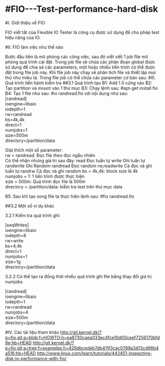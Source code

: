 #FIO---Test-performance-hard-disk
================================

#I. Giới thiệu về FIO 

FIO viết tắt của Flexible IO Tester là công cụ được sử dụng để cho phép test hiệu năng của IO. 

#II. FIO làm việc như thế nào

Bước đầu tiên là mô phỏng các công việc, sau đó viết viết 1 job file mô phỏng quá trình cài đặt. Trong job file sẽ chứa các phân đoạn global được sử dụng để chia sẻ các parameters, một hoặc nhiều tiến trình có thể được đặt trong file job này. Khi file job này chạy sẽ phân tích file và thiết lập mọi thứ như miêu tả. Trong file job có thể chứa các parameter cơ bản sau:
#III. Quá trình tiến hành kiểm tra
##3.1 Quá trình tạo 
B1: Add 1 ổ cứng vào
B2: Tạo partition và mount vào 1 thư mục 
B3: Chạy lệnh sau: #apt-get install fio
B4: Tạo 1 file như sau: #vi randread.fio với nội dung như sau:<br>
[randread]<br>
ioengine=libaio<br>
iodepth=1<br>
rw=randread<br>
bs=4k,4k<br>
direct=1<br>
numjobs=1<br>
size=500m<br>
directory=/partition/data<br>

Giải thích một số parameter: <br>
 rw = randread: Đọc file theo đọc ngẫu nhiên<br>
 Có thể nhận nhưng giá trị sau đây:
 read            Đọc tuần tự
 write           Ghi tuần tự 
 randwrite       Ghi Random
 randread        Đọc random
 rw,readwrite    Cả đọc và ghi tuần tự 
 randrw          Cả đọc và ghi random
 bs = 4k,4k: block size là 4k<br>
 numjobs = 1: 1 tiến trình được thực hiện<br> 
 size = 500m: Quá trình đọc file là 500m<br>
 directory = /partition/data: kiểm tra test trên thư mục data
 
B5: Sau khi tạo xong file ta thực hiện lệnh sau: #fio randread.fio

##3.2 Một số ví dụ khác

3.2.1 Kiểm tra quá trình ghi:

[seqWrites]<br>
ioengine=libaio<br>
iodepth=8<br>
rw=write<br>
bs=4,4k<br>
direct=1<br>
numjobs=1<br>
size=1g<br>
directory=/partition/data<br>

3.2.2 Có thể tạo ra đồng thời nhiều quá trình ghi file bằng thay đổi giá trị numjobs

[randread]<br>
ioengine=libaio<br>
iodepth=1<br>
rw=randread<br>
numjobs=4<br>
size=500m<br>
directory=/partition/data

#IV. Các tài liệu tham khảo 
http://git.kernel.dk/?p=fio.git;a=blob;f=HOWTO;h=ea8730caea033ec4fce10d00ceef7256170bfd8e;hb=HEAD
http://git.kernel.dk/?p=fio.git;a=tree;f=examples;h=429dbcedeb7db411f3cac0789a3413cd96b4a516;hb=HEAD
http://www.linux.com/learn/tutorials/442451-inspecting-disk-io-performance-with-fio/
